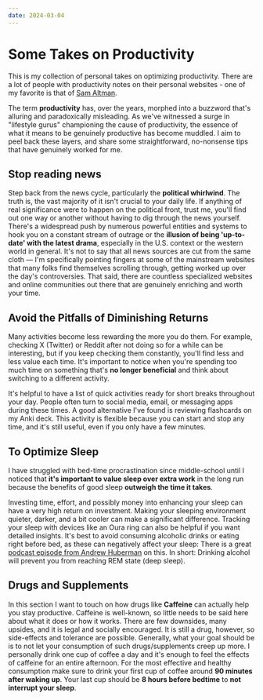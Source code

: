 ```yaml
---
date: 2024-03-04
---
```


# Some Takes on Productivity

This is my collection of personal takes on optimizing productivity. There are a lot of people with productivity notes on their personal websites - one of my favorite is that of 
[Sam Altman](https://blog.samaltman.com/productivity).

The term **productivity** has, over the years, morphed into a buzzword that's alluring and paradoxically misleading. As we've witnessed a surge in "lifestyle gurus" championing 
the cause of productivity, the essence of what it means to be genuinely productive has become muddled. I aim to peel back these layers, and share some straightforward, no-nonsense 
tips that have genuinely worked for me.

## Stop reading news
Step back from the news cycle, particularly the **political whirlwind**. The truth is, the vast majority of it isn't crucial to your daily life. If anything of real significance 
were to happen on the political front, trust me, you'll find out one way or another without having to dig through the news yourself. There's a widespread push by numerous powerful 
entities and systems to hook you on a constant stream of outrage or the **illusion of being 'up-to-date' with the latest drama**, especially in the U.S. context or the western 
world in general. It's not to say that all news sources are cut from the same cloth — I'm specifically pointing fingers at some of the mainstream websites that many folks find 
themselves scrolling through, getting worked up over the day's controversies. That said, there are countless specialized websites and online communities out there that are 
genuinely enriching and worth your time.

## Avoid the Pitfalls of Diminishing Returns
Many activities become less rewarding the more you do them. For example, checking X (Twitter) or Reddit after not doing so for a while can be interesting, but if you keep checking 
them constantly, you'll find less and less value each time. It's important to notice when you're spending too much time on something that's **no longer beneficial** and think about 
switching to a different activity.

It's helpful to have a list of quick activities ready for short breaks throughout your day. People often turn to social media, email, or messaging apps during these times. 
A good alternative I've found is reviewing flashcards on my Anki deck. This activity is flexible because you can start and stop any time, and it's still useful, even if you 
only have a few minutes.

## To Optimize Sleep
I have struggled with bed-time procrastination since middle-school until I noticed that **it's important to value sleep over extra work** in the long run because the benefits of 
good sleep **outweigh the time it takes**.

Investing time, effort, and possibly money into enhancing your sleep can have a very high return on investment. Making your sleeping environment quieter, darker, and a bit cooler 
can make a significant difference. Tracking your sleep with devices like an Oura ring can also be helpful if you want detailed insights. It's best to avoid consuming alcoholic 
drinks or eating right before bed, as these can negatively affect your sleep: There is a great [podcast episode from Andrew Huberman](https://youtu.be/FFwA0QFmpQ4?si=1VJ88HNGO_tktN6h&t=3734) 
on this. In short: Drinking alcohol will prevent you from reaching REM state (deep sleep).

## Drugs and Supplements
In this section I want to touch on how drugs like **Caffeine** can actually help you stay productive. Caffeine is well-known, so little needs to be said here about what it does 
or how it works. There are few downsides, many upsides, and it is legal and socially encouraged. It is still a drug, however, so side-effects and tolerance are possible. Generally, what
your goal should be is to not let your consumption of such drugs/supplements creep up more. I personally drink one cup of coffee a day and it's enough to feel the effects of caffeine
for an entire afternoon. For the most effective and healthy consumption make sure to drink your first cup of coffee around **90 minutes after waking up**. Your last cup should be
**8 hours before bedtime** to **not interrupt your sleep**.
